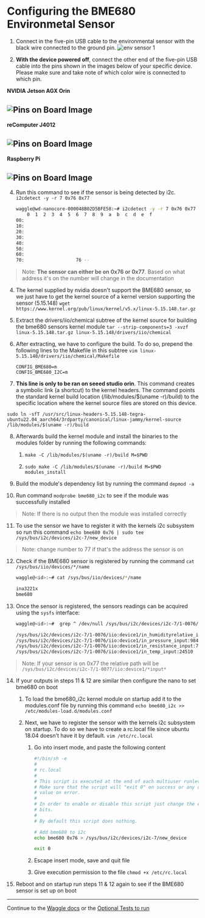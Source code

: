 # Configuring the BME680 Environmetal Sensor


1. Connect in the five-pin USB cable to the environmental sensor with the black wire connected to the ground pin.
  <img alt='env sensor 1' src='./images/bme680_plg_ort.jpg'></img>

2. **With the device powered off**, connect the other end of the five-pin USB cable into the pins shown in the images below of your specific device. Please make sure and take note of which color wire is connected to which pin.
    
 **NVIDIA Jetson AGX Orin** 
 
  <img alt='Pins on Board Image' src='./images/nvidia_plg_ort.jpg'></img>
  ---
 **reComputer J4012** 
 
  <img alt='Pins on Board Image' src='./images/seed_plg_ort.jpg'></img>
  ---
  **Raspberry Pi**
  
  <img alt='Pins on Board Image' src='./images/pi_plg_ort.jpg'></img>
  ---


4. Run this command to see if the sensor is being detected by i2c. `i2cdetect -y -r 7 0x76 0x77`

    ```bash
    waggle@wd-nanocore-000048B02D5BFE58:~# i2cdetect -y -r 7 0x76 0x77
        0  1  2  3  4  5  6  7  8  9  a  b  c  d  e  f
    00:                                                 
    10:                                                 
    20:                                                 
    30:                                                 
    40:                                                 
    50:                                                 
    60:                                                 
    70:                   76 -- 
    ```
> Note: **The sensor can either be on 0x76 or 0x77**. Based on what address it's on the number will change in the documentation

4.  The kernel supplied by nvidia doesn't support the BME680 sensor, so we just have to get the kernel source of a kernel version supporting the sensor (5.15.148)
`wget https://www.kernel.org/pub/linux/kernel/v5.x/linux-5.15.148.tar.gz`

5.  Extract the drivers/iio/chemical subtree of the kernel source for building the bme680 sensors kernel module
`tar --strip-components=3 -xvzf linux-5.15.148.tar.gz linux-5.15.148/drivers/iio/chemical`

6.  After extracting, we have to configure the build. To do so, prepend the following lines to the Makefile in this subtree `vim linux-5.15.148/drivers/iio/chemical/Makefile`

    ```
    CONFIG_BME680=m
    CONFIG_BME680_I2C=m
    ```
7. **This line is only to be ran on seeed studio orin**.
This command creates a symbolic link (a shortcut) to the kernel headers. The command points the standard kernel build location (/lib/modules/$(uname -r)/build) to the specific location where the kernel source files are stored on this device.

`sudo ln -sfT /usr/src/linux-headers-5.15.148-tegra-ubuntu22.04_aarch64/3rdparty/canonical/linux-jammy/kernel-source /lib/modules/$(uname -r)/build`

8.  Afterwards build the kernel module and install the binaries to the modules folder by running the following commands:

    1. `make -C /lib/modules/$(uname -r)/build M=$PWD`

    2. `sudo make -C /lib/modules/$(uname -r)/build M=$PWD modules_install`

9.  Build the module's dependency list by running the command `depmod -a`

10.  Run command `modprobe bme680_i2c` to see if the module was successfully installed
> Note: If there is no output then the module was installed correctly

11.  To use the sensor we have to register it with the kernels i2c subsystem so run this command `echo bme680 0x76 | sudo tee /sys/bus/i2c/devices/i2c-7/new_device`
> Note: change number to 77 if that's the address the sensor is on

12. Check if the BME680 sensor is registered by running the command `cat /sys/bus/iio/devices/*/name`

    ```bash
    waggle@<id>:~# cat /sys/bus/iio/devices/*/name

    ina3221x
    bme680
    ```

13.  Once the sensor is registered, the sensors readings can be acquired using the `sysfs` interface:

        ```bash
        waggle@<id>:~#  grep ^ /dev/null /sys/bus/i2c/devices/i2c-7/1-0076/iio:device1/*input*

        /sys/bus/i2c/devices/i2c-7/1-0076/iio:device1/in_humidityrelative_input:63.827000000
        /sys/bus/i2c/devices/i2c-7/1-0076/iio:device1/in_pressure_input:984.630000000
        /sys/bus/i2c/devices/i2c-7/1-0076/iio:device1/in_resistance_input:7234
        /sys/bus/i2c/devices/i2c-7/1-0076/iio:device1/in_temp_input:24510
        ```
> Note: If your sensor is on 0x77 the relative path will be `/sys/bus/i2c/devices/i2c-7/1-0077/iio:device1/*input*`

14. If your outputs in steps 11 & 12 are similar then configure the nano to set bme680 on boot

    1. To load the bme680_i2c kernel module on startup add it to the modules.conf file by running this command `echo bme680_i2c >> /etc/modules-load.d/modules.conf`

    2. Next, we have to register the sensor with the kernels i2c subsystem on startup. To do so we have to create a rc.local file since ubuntu 18.04 doesn't have it by default. `vim /etc/rc.local`

        1. Go into insert mode, and paste the following content

            ```bash
            #!/bin/sh -e
            #
            # rc.local
            #
            # This script is executed at the end of each multiuser runlevel.
            # Make sure that the script will "exit 0" on success or any other
            # value on error.
            #
            # In order to enable or disable this script just change the execution
            # bits.
            #
            # By default this script does nothing.

            # Add bme680 to i2c
            echo bme680 0x76 > /sys/bus/i2c/devices/i2c-7/new_device

            exit 0
            ```

        2. Escape insert mode, save and quit file

        3. Give execution permission to the file `chmod +x /etc/rc.local`

15. Reboot and on startup run steps 11 & 12 again to see if the BME680 sensor is set up on boot

---

Continue to the [Waggle docs](https://docs.waggle-edge.ai/docs/about/overview) or the [Optional Tests to run](./test_nano.md)
